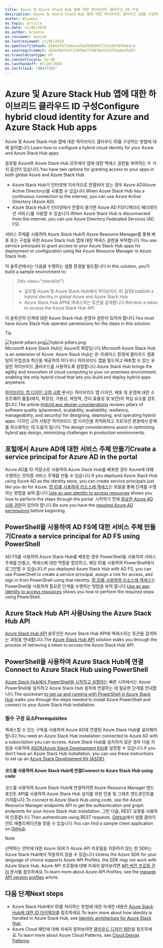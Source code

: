 ```yaml
---
title: Azure 및 Azure Stack Hub 앱에 대한 하이브리드 클라우드 ID 구성
description: Azure 및 Azure Stack Hub 앱에 대한 하이브리드 클라우드 ID를 구성하는 방법에 대해 알아봅니다.
author: BryanLa
ms.topic: article
ms.date: 11/05/2019
ms.author: bryanla
ms.reviewer: anajod
ms.lastreviewed: 11/05/2019
ms.openlocfilehash: 650eef0f144ecafab4586d93f72e1defdf4a61ce
ms.sourcegitcommit: d2def847937178f68177507be151df2aa8e25d53
ms.translationtype: HT
ms.contentlocale: ko-KR
ms.lasthandoff: 07/20/2020
ms.locfileid: "86477255"
---
```

# <a name="configure-hybrid-cloud-identity-for-azure-and-azure-stack-hub-apps"></a><span data-ttu-id="667e6-103">Azure 및 Azure Stack Hub 앱에 대한 하이브리드 클라우드 ID 구성</span><span class="sxs-lookup"><span data-stu-id="667e6-103">Configure hybrid cloud identity for Azure and Azure Stack Hub apps</span></span>

<span data-ttu-id="667e6-104">Azure 및 Azure Stack Hub 앱에 대한 하이브리드 클라우드 ID를 구성하는 방법에 대해 알아봅니다.</span><span class="sxs-lookup"><span data-stu-id="667e6-104">Learn how to configure a hybrid cloud identity for your Azure and Azure Stack Hub apps.</span></span>

<span data-ttu-id="667e6-105">글로벌 Azure와 Azure Stack Hub 모두에서 앱에 대한 액세스 권한을 부여하는 두 가지 옵션이 있습니다.</span><span class="sxs-lookup"><span data-stu-id="667e6-105">You have two options for granting access to your apps in both global Azure and Azure Stack Hub.</span></span>

 * <span data-ttu-id="667e6-106">Azure Stack Hub가 인터넷에 지속적으로 연결되어 있는 경우 Azure AD(Azure Active Directory)를 사용할 수 있습니다.</span><span class="sxs-lookup"><span data-stu-id="667e6-106">When Azure Stack Hub has a continuous connection to the internet, you can use Azure Active Directory (Azure AD).</span></span>
 * <span data-ttu-id="667e6-107">Azure Stack Hub가 인터넷에서 연결이 끊기면 Azure AD FS(디렉터리 페더레이션 서비스)를 사용할 수 있습니다.</span><span class="sxs-lookup"><span data-stu-id="667e6-107">When Azure Stack Hub is disconnected from the internet, you can use Azure Directory Federated Services (AD FS).</span></span>

<span data-ttu-id="667e6-108">서비스 주체를 사용하여 Azure Stack Hub의 Azure Resource Manager를 통해 배포 또는 구성을 위한 Azure Stack Hub 앱에 대한 액세스 권한을 부여합니다.</span><span class="sxs-lookup"><span data-stu-id="667e6-108">You use service principals to grant access to your Azure Stack Hub apps for deployment or configuration using the Azure Resource Manager in Azure Stack Hub.</span></span>

<span data-ttu-id="667e6-109">이 솔루션에서는 다음을 수행하는 샘플 환경을 빌드합니다.</span><span class="sxs-lookup"><span data-stu-id="667e6-109">In this solution, you'll build a sample environment to:</span></span>

> [!div class="checklist"]
> - <span data-ttu-id="667e6-110">글로벌 Azure 및 Azure Stack Hub에서 하이브리드 ID 설정</span><span class="sxs-lookup"><span data-stu-id="667e6-110">Establish a hybrid identity in global Azure and Azure Stack Hub</span></span>
> - <span data-ttu-id="667e6-111">Azure Stack Hub API에 액세스하는 토큰을 검색합니다.</span><span class="sxs-lookup"><span data-stu-id="667e6-111">Retrieve a token to access the Azure Stack Hub API.</span></span>

<span data-ttu-id="667e6-112">이 솔루션의 단계에 대한 Azure Stack Hub 운영자 권한이 있어야 합니다.</span><span class="sxs-lookup"><span data-stu-id="667e6-112">You must have Azure Stack Hub operator permissions for the steps in this solution.</span></span>

> [!Tip]  
> <span data-ttu-id="667e6-113">![hybrid-pillars.png](./media/solution-deployment-guide-cross-cloud-scaling/hybrid-pillars.png)</span><span class="sxs-lookup"><span data-stu-id="667e6-113">![hybrid-pillars.png](./media/solution-deployment-guide-cross-cloud-scaling/hybrid-pillars.png)</span></span>  
> <span data-ttu-id="667e6-114">Microsoft Azure Stack Hub는 Azure의 확장입니다.</span><span class="sxs-lookup"><span data-stu-id="667e6-114">Microsoft Azure Stack Hub is an extension of Azure.</span></span> <span data-ttu-id="667e6-115">Azure Stack Hub는 온-프레미스 환경에 클라우드 컴퓨팅의 민첩성과 혁신을 제공하여 어디서나 하이브리드 앱을 빌드하고 배포할 수 있는 유일한 하이브리드 클라우드를 사용하도록 설정합니다.</span><span class="sxs-lookup"><span data-stu-id="667e6-115">Azure Stack Hub brings the agility and innovation of cloud computing to your on-premises environment, enabling the only hybrid cloud that lets you build and deploy hybrid apps anywhere.</span></span>  
> 
> <span data-ttu-id="667e6-116">[하이브리드 앱 디자인 고려 사항](overview-app-design-considerations.md) 문서는 하이브리드 앱 디자인, 배포 및 운영에 대한 소프트웨어 품질(배치, 확장성, 가용성, 복원력, 관리 효율성 및 보안)의 핵심 요소를 검토합니다.</span><span class="sxs-lookup"><span data-stu-id="667e6-116">The article [Hybrid app design considerations](overview-app-design-considerations.md) reviews pillars of software quality (placement, scalability, availability, resiliency, manageability, and security) for designing, deploying, and operating hybrid apps.</span></span> <span data-ttu-id="667e6-117">디자인 고려 사항은 하이브리드 앱 디자인을 최적화하고 프로덕션 환경에서 문제를 최소화하는 데 도움이 됩니다.</span><span class="sxs-lookup"><span data-stu-id="667e6-117">The design considerations assist in optimizing hybrid app design, minimizing challenges in production environments.</span></span>

## <a name="create-a-service-principal-for-azure-ad-in-the-portal"></a><span data-ttu-id="667e6-118">포털에서 Azure AD에 대한 서비스 주체 만들기</span><span class="sxs-lookup"><span data-stu-id="667e6-118">Create a service principal for Azure AD in the portal</span></span>

<span data-ttu-id="667e6-119">Azure AD를 ID 저장소로 사용하여 Azure Stack Hub를 배포한 경우 Azure에 대해 수행하는 것처럼 서비스 주체를 만들 수 있습니다.</span><span class="sxs-lookup"><span data-stu-id="667e6-119">If you deployed Azure Stack Hub using Azure AD as the identity store, you can create service principals just like you do for Azure.</span></span> <span data-ttu-id="667e6-120">[앱 ID를 사용하여 리소스에 액세스](/azure-stack/operator/azure-stack-create-service-principals.md#manage-an-azure-ad-app-identity)는 포털을 통해 단계를 수행하는 방법을 보여 줍니다.</span><span class="sxs-lookup"><span data-stu-id="667e6-120">[Use an app identity to access resources](/azure-stack/operator/azure-stack-create-service-principals.md#manage-an-azure-ad-app-identity) shows you how to perform the steps through the portal.</span></span> <span data-ttu-id="667e6-121">시작하기 전에 [필요한 Azure AD 사용 권한](/azure/azure-resource-manager/resource-group-create-service-principal-portal#required-permissions)이 있어야 합니다.</span><span class="sxs-lookup"><span data-stu-id="667e6-121">Be sure you have the [required Azure AD permissions](/azure/azure-resource-manager/resource-group-create-service-principal-portal#required-permissions) before beginning.</span></span>

## <a name="create-a-service-principal-for-ad-fs-using-powershell"></a><span data-ttu-id="667e6-122">PowerShell을 사용하여 AD FS에 대한 서비스 주체 만들기</span><span class="sxs-lookup"><span data-stu-id="667e6-122">Create a service principal for AD FS using PowerShell</span></span>

<span data-ttu-id="667e6-123">AD FS를 사용하여 Azure Stack Hub를 배포한 경우 PowerShell을 사용하여 서비스 주체를 만들고, 액세스에 대한 역할을 할당하고, 해당 ID를 사용하여 PowerShell에서 로그인할 수 있습니다.</span><span class="sxs-lookup"><span data-stu-id="667e6-123">If you deployed Azure Stack Hub with AD FS, you can use PowerShell to create a service principal, assign a role for access, and sign in from PowerShell using that identity.</span></span> <span data-ttu-id="667e6-124">[앱 ID를 사용하여 리소스에 액세스](/azure-stack/operator/azure-stack-create-service-principals.md#manage-an-ad-fs-app-identity)는 PowerShell을 사용하여 필요한 단계를 수행하는 방법을 보여 줍니다.</span><span class="sxs-lookup"><span data-stu-id="667e6-124">[Use an app identity to access resources](/azure-stack/operator/azure-stack-create-service-principals.md#manage-an-ad-fs-app-identity) shows you how to perform the required steps using PowerShell.</span></span>

## <a name="using-the-azure-stack-hub-api"></a><span data-ttu-id="667e6-125">Azure Stack Hub API 사용</span><span class="sxs-lookup"><span data-stu-id="667e6-125">Using the Azure Stack Hub API</span></span>

<span data-ttu-id="667e6-126">[Azure Stack Hub API](/azure-stack/user/azure-stack-rest-api-use.md) 솔루션은 Azure Stack Hub API에 액세스하는 토큰을 검색하는 과정을 안내합니다.</span><span class="sxs-lookup"><span data-stu-id="667e6-126">The [Azure Stack Hub API](/azure-stack/user/azure-stack-rest-api-use.md)  solution walks you through the process of retrieving a token to access the Azure Stack Hub API.</span></span>

## <a name="connect-to-azure-stack-hub-using-powershell"></a><span data-ttu-id="667e6-127">PowerShell을 사용하여 Azure Stack Hub에 연결</span><span class="sxs-lookup"><span data-stu-id="667e6-127">Connect to Azure Stack Hub using PowerShell</span></span>

<span data-ttu-id="667e6-128">[Azure Stack Hub에서 PowerShell을 시작하고 실행하는](/azure-stack/operator/azure-stack-powershell-install.md) 빠른 시작에서는 Azure PowerShell을 설치하고 Azure Stack Hub 설치에 연결하는 데 필요한 단계를 안내합니다.</span><span class="sxs-lookup"><span data-stu-id="667e6-128">The quickstart [to get up and running with PowerShell in Azure Stack Hub](/azure-stack/operator/azure-stack-powershell-install.md) walks you through the steps needed to install Azure PowerShell and connect to your Azure Stack Hub installation.</span></span>

### <a name="prerequisites"></a><span data-ttu-id="667e6-129">필수 구성 요소</span><span class="sxs-lookup"><span data-stu-id="667e6-129">Prerequisites</span></span>

<span data-ttu-id="667e6-130">액세스할 수 있는 구독을 사용하여 Azure AD에 연결된 Azure Stack Hub를 설치해야 합니다.</span><span class="sxs-lookup"><span data-stu-id="667e6-130">You need an Azure Stack Hub installation connected to Azure AD with a subscription you can access.</span></span> <span data-ttu-id="667e6-131">Azure Stack Hub를 설치하지 않은 경우 다음 지침을 사용하여 [ASDK(Azure Stack Development Kit)](/azure-stack/asdk/asdk-install.md)를 설정할 수 있습니다.</span><span class="sxs-lookup"><span data-stu-id="667e6-131">If you don't have an Azure Stack Hub installation, you can use these instructions to set up an [Azure Stack Development Kit (ASDK)](/azure-stack/asdk/asdk-install.md).</span></span>

#### <a name="connect-to-azure-stack-hub-using-code"></a><span data-ttu-id="667e6-132">코드를 사용하여 Azure Stack Hub에 연결</span><span class="sxs-lookup"><span data-stu-id="667e6-132">Connect to Azure Stack Hub using code</span></span>

<span data-ttu-id="667e6-133">코드를 사용하여 Azure Stack Hub에 연결하려면 Azure Resource Manager 엔드포인트 API를 사용하여 Azure Stack Hub 설치를 위한 인증 및 그래프 엔드포인트를 가져옵니다.</span><span class="sxs-lookup"><span data-stu-id="667e6-133">To connect to Azure Stack Hub using code, use the Azure Resource Manager endpoints API to get the authentication and graph endpoints for your Azure Stack Hub installation.</span></span> <span data-ttu-id="667e6-134">그런 다음, REST 요청을 사용하여 인증합니다.</span><span class="sxs-lookup"><span data-stu-id="667e6-134">Then authenticate using REST requests.</span></span> <span data-ttu-id="667e6-135">[GitHub](https://github.com/shriramnat/HybridARMApplication)에서 샘플 클라이언트 애플리케이션을 찾을 수 있습니다.</span><span class="sxs-lookup"><span data-stu-id="667e6-135">You can find a sample client application on [GitHub](https://github.com/shriramnat/HybridARMApplication).</span></span>

>[!Note]
><span data-ttu-id="667e6-136">선택하는 언어에 대한 Azure SDK가 Azure API 프로필을 지원하지 않는 한 SDK는 Azure Stack Hub에서 작동하지 않을 수 있습니다.</span><span class="sxs-lookup"><span data-stu-id="667e6-136">Unless the Azure SDK for your language of choice supports Azure API Profiles, the SDK may not work with Azure Stack Hub.</span></span> <span data-ttu-id="667e6-137">Azure API 프로필에 대해 자세히 알아보려면 [API 버전 프로필 관리](/azure-stack/user/azure-stack-version-profiles.md) 문서를 참조하세요.</span><span class="sxs-lookup"><span data-stu-id="667e6-137">To learn more about Azure API Profiles, see the [manage API version profiles](/azure-stack/user/azure-stack-version-profiles.md) article.</span></span>

## <a name="next-steps"></a><span data-ttu-id="667e6-138">다음 단계</span><span class="sxs-lookup"><span data-stu-id="667e6-138">Next steps</span></span>

- <span data-ttu-id="667e6-139">Azure Stack Hub에서 ID를 처리하는 방법에 대한 자세한 내용은 [Azure Stack Hub에 대한 ID 아키텍처](/azure-stack/operator/azure-stack-identity-architecture.md)를 참조하세요.</span><span class="sxs-lookup"><span data-stu-id="667e6-139">To learn more about how identity is handled in Azure Stack Hub, see [Identity architecture for Azure Stack Hub](/azure-stack/operator/azure-stack-identity-architecture.md).</span></span>
- <span data-ttu-id="667e6-140">Azure Cloud 패턴에 대해 자세히 알아보려면 [클라우드 디자인 패턴](/azure/architecture/patterns)을 참조하세요.</span><span class="sxs-lookup"><span data-stu-id="667e6-140">To learn more about Azure Cloud Patterns, see [Cloud Design Patterns](/azure/architecture/patterns).</span></span>
